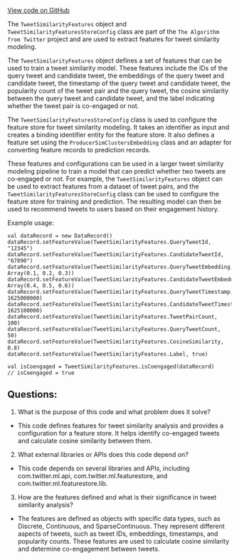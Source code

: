 [View code on GitHub](https://github.com/misbahsy/the-algorithm/src/scala/com/twitter/simclusters_v2/tweet_similarity/TweetSimilarityFeatures.scala)

The `TweetSimilarityFeatures` object and `TweetSimilarityFeaturesStoreConfig` class are part of the `The Algorithm from Twitter` project and are used to extract features for tweet similarity modeling. 

The `TweetSimilarityFeatures` object defines a set of features that can be used to train a tweet similarity model. These features include the IDs of the query tweet and candidate tweet, the embeddings of the query tweet and candidate tweet, the timestamp of the query tweet and candidate tweet, the popularity count of the tweet pair and the query tweet, the cosine similarity between the query tweet and candidate tweet, and the label indicating whether the tweet pair is co-engaged or not. 

The `TweetSimilarityFeaturesStoreConfig` class is used to configure the feature store for tweet similarity modeling. It takes an identifier as input and creates a binding identifier entity for the feature store. It also defines a feature set using the `ProducerSimClustersEmbedding` class and an adapter for converting feature records to prediction records. 

These features and configurations can be used in a larger tweet similarity modeling pipeline to train a model that can predict whether two tweets are co-engaged or not. For example, the `TweetSimilarityFeatures` object can be used to extract features from a dataset of tweet pairs, and the `TweetSimilarityFeaturesStoreConfig` class can be used to configure the feature store for training and prediction. The resulting model can then be used to recommend tweets to users based on their engagement history. 

Example usage:

```
val dataRecord = new DataRecord()
dataRecord.setFeatureValue(TweetSimilarityFeatures.QueryTweetId, "12345")
dataRecord.setFeatureValue(TweetSimilarityFeatures.CandidateTweetId, "67890")
dataRecord.setFeatureValue(TweetSimilarityFeatures.QueryTweetEmbedding, Array(0.1, 0.2, 0.3))
dataRecord.setFeatureValue(TweetSimilarityFeatures.CandidateTweetEmbedding, Array(0.4, 0.5, 0.6))
dataRecord.setFeatureValue(TweetSimilarityFeatures.QueryTweetTimestamp, 1625000000)
dataRecord.setFeatureValue(TweetSimilarityFeatures.CandidateTweetTimestamp, 1625100000)
dataRecord.setFeatureValue(TweetSimilarityFeatures.TweetPairCount, 100)
dataRecord.setFeatureValue(TweetSimilarityFeatures.QueryTweetCount, 50)
dataRecord.setFeatureValue(TweetSimilarityFeatures.CosineSimilarity, 0.8)
dataRecord.setFeatureValue(TweetSimilarityFeatures.Label, true)

val isCoengaged = TweetSimilarityFeatures.isCoengaged(dataRecord)
// isCoengaged = true
```
## Questions: 
 1. What is the purpose of this code and what problem does it solve?
- This code defines features for tweet similarity analysis and provides a configuration for a feature store. It helps identify co-engaged tweets and calculate cosine similarity between them.

2. What external libraries or APIs does this code depend on?
- This code depends on several libraries and APIs, including com.twitter.ml.api, com.twitter.ml.featurestore, and com.twitter.ml.featurestore.lib.

3. How are the features defined and what is their significance in tweet similarity analysis?
- The features are defined as objects with specific data types, such as Discrete, Continuous, and SparseContinuous. They represent different aspects of tweets, such as tweet IDs, embeddings, timestamps, and popularity counts. These features are used to calculate cosine similarity and determine co-engagement between tweets.